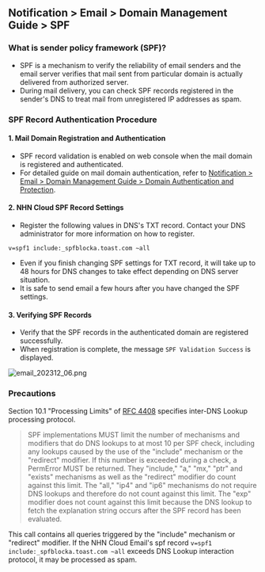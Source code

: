 ## Notification > Email > Domain Management Guide > SPF

### What is sender policy framework (SPF)?
- SPF is a mechanism to verify the reliability of email senders and the email server verifies that mail sent from particular domain is actually delivered from authorized server.
- During mail delivery, you can check SPF records registered in the sender's DNS to treat mail from unregistered IP addresses as spam.


### SPF Record Authentication Procedure 

#### 1. Mail Domain Registration and Authentication 
- SPF record validation is enabled on web console when the mail domain is registered and authenticated. 
- For detailed guide on mail domain authentication, refer to [Notification > Email > Domain Management Guide > Domain Authentication and Protection](https://docs.nhncloud.com/en/Notification/Email/en/domain-verification/).

#### 2. NHN Cloud SPF Record Settings
- Register the following values in DNS's TXT record. Contact your DNS administrator for more information on how to register.

``` 
v=spf1 include:_spfblocka.toast.com ~all 
```

- Even if you finish changing SPF settings for TXT record, it will take up to 48 hours for DNS changes to take effect depending on DNS server situation.
- It is safe to send email a few hours after you have changed the SPF settings.

#### 3. Verifying SPF Records
- Verify that the SPF records in the authenticated domain are registered successfully.
- When registration is complete, the message `SPF Validation Success` is displayed.

![email_202312_06.png](https://kr1-api-object-storage.nhncloudservice.com/v1/AUTH_2acdfabf4efe4efc8a04c00b348110c9/cdn_origin/prod_email/email_202312_06_en.png)

### Precautions
Section 10.1 "Processing Limits" of [RFC 4408](https://datatracker.ietf.org/doc/rfc4408/?include_text=1) specifies inter-DNS Lookup processing protocol.

> SPF implementations MUST limit the number of mechanisms and modifiers that do DNS lookups to at most 10 per SPF check, including any lookups caused by the use of the "include" mechanism or the "redirect" modifier. If this number is exceeded during a check, a PermError MUST be returned. They "include," "a," "mx," "ptr" and "exists" mechanisms as well as the "redirect" modifier do count against this limit. The "all," "ip4" and "ip6" mechanisms do not require DNS lookups and therefore do not count against this limit. The "exp" modifier does not count against this limit because the DNS lookup to fetch the explanation string occurs after the SPF record has been evaluated.

This call contains all queries triggered by the "include" mechanism or "redirect" modifier. If the NHN Cloud Email's spf record `v=spf1 include:_spfblocka.toast.com ~all` exceeds DNS Lookup interaction protocol, it may be processed as spam.





